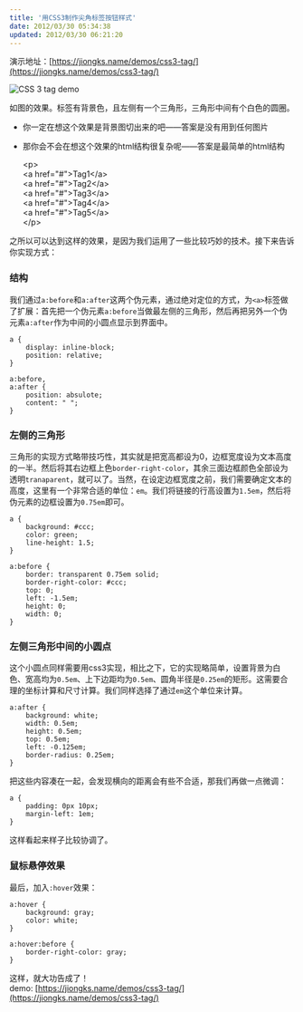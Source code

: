 ```yaml
---
title: '用CSS3制作尖角标签按钮样式'
date: 2012/03/30 05:34:38
updated: 2012/03/30 06:21:20
---
```


演示地址：[https://jiongks.name/demos/css3-tag/](https://jiongks.name/demos/css3-tag/)

![CSS 3 tag demo](/uploads/2012/03/527861101.png)

如图的效果。标签有背景色，且左侧有一个三角形，三角形中间有个白色的圆圈。

* 你一定在想这个效果是背景图切出来的吧——答案是没有用到任何图片
* 那你会不会在想这个效果的html结构很复杂呢——答案是最简单的html结构

    &lt;p>  
        &lt;a href="#">Tag1&lt;/a>  
        &lt;a href="#">Tag2&lt;/a>  
        &lt;a href="#">Tag3&lt;/a>  
        &lt;a href="#">Tag4&lt;/a>  
        &lt;a href="#">Tag5&lt;/a>  
    &lt;/p>

之所以可以达到这样的效果，是因为我们运用了一些比较巧妙的技术。接下来告诉你实现方式：

<!--more-->

### 结构

我们通过`a:before`和`a:after`这两个伪元素，通过绝对定位的方式，为`<a>`标签做了扩展：首先把一个伪元素`a:before`当做最左侧的三角形，然后再把另外一个伪元素`a:after`作为中间的小圆点显示到界面中。

    a {
        display: inline-block;
        position: relative;
    }
    
    a:before,
    a:after {
        position: absulote;
        content: " ";
    }

### 左侧的三角形

三角形的实现方式略带技巧性，其实就是把宽高都设为0，边框宽度设为文本高度的一半。然后将其右边框上色`border-right-color`，其余三面边框颜色全部设为透明`tranaparent`，就可以了。当然，在设定边框宽度之前，我们需要确定文本的高度，这里有一个非常合适的单位：`em`。我们将链接的行高设置为`1.5em`，然后将伪元素的边框设置为`0.75em`即可。

    a {
        background: #ccc;
        color: green;
        line-height: 1.5;
    }
    
    a:before {
        border: transparent 0.75em solid;
        border-right-color: #ccc;
        top: 0;
        left: -1.5em;
        height: 0;
        width: 0;
    }

### 左侧三角形中间的小圆点

这个小圆点同样需要用css3实现，相比之下，它的实现略简单，设置背景为白色、宽高均为`0.5em`、上下边距均为`0.5em`、圆角半径是`0.25em`的矩形。这需要合理的坐标计算和尺寸计算。我们同样选择了通过`em`这个单位来计算。


    a:after {
        background: white;
        width: 0.5em;
        height: 0.5em;
        top: 0.5em;
        left: -0.125em;
        border-radius: 0.25em;
    }

把这些内容凑在一起，会发现横向的距离会有些不合适，那我们再做一点微调：

    a {
        padding: 0px 10px;
        margin-left: 1em;
    }

这样看起来样子比较协调了。

### 鼠标悬停效果

最后，加入`:hover`效果：

    a:hover {
        background: gray;
        color: white;
    }
    
    a:hover:before {
        border-right-color: gray;
    }

这样，就大功告成了！  
demo: [https://jiongks.name/demos/css3-tag/](https://jiongks.name/demos/css3-tag/)
